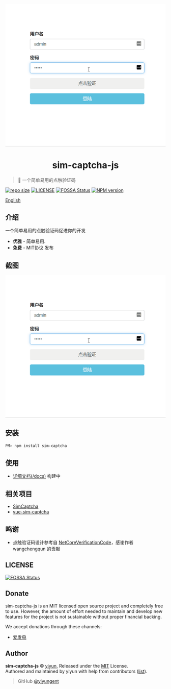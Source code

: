 <p align="center">
<img src="docs/_images/demo1.gif" alt="sim-captcha-js">
</p>
<h1 align="center">sim-captcha-js</h1>

> :cake: 一个简单易用的点触验证码

[![repo size](https://img.shields.io/github/repo-size/yiyungent/sim-captcha-js.svg?style=flat)]()
[![LICENSE](https://img.shields.io/github/license/yiyungent/sim-captcha-js.svg?style=flat)](https://github.com/yiyungent/sim-captcha-js/blob/master/LICENSE)
[![FOSSA Status](https://app.fossa.com/api/projects/git%2Bgithub.com%2Fyiyungent%2Fsim-captcha-js.svg?type=shield)](https://app.fossa.com/projects/git%2Bgithub.com%2Fyiyungent%2Fsim-captcha-js?ref=badge_shield)
[![NPM version](https://img.shields.io/npm/v/sim-captcha.svg)](https://www.npmjs.com/package/sim-captcha)


[English](README_en.md)

## 介绍

一个简单易用的点触验证码促进你的开发
 + **优雅** - 简单易用.
 + **免费** - MIT协议 发布

## 截图

<img src="docs/_images/demo1.gif">

## 安装

```bash
PM> npm install sim-captcha
```

## 使用

- [详细文档(/docs)](https://yiyungent.github.io/sim-captcha-js "在线文档") 构建中

## 相关项目

- [SimCaptcha](https://github.com/yiyungent/SimCaptcha)
- [vue-sim-captcha](https://github.com/yiyungent/vue-sim-captcha)
 
## 鸣谢

- 点触验证码设计参考自 <a href="https://github.com/wangchengqun/NetCoreVerificationCode" target="_blank">NetCoreVerificationCode</a>，感谢作者 wangchengqun 的贡献

## LICENSE

[![FOSSA Status](https://app.fossa.com/api/projects/git%2Bgithub.com%2Fyiyungent%2Fsim-captcha-js.svg?type=large)](https://app.fossa.com/projects/git%2Bgithub.com%2Fyiyungent%2Fsim-captcha-js?ref=badge_large)

## Donate

sim-captcha-js is an MIT licensed open source project and completely free to use. However, the amount of effort needed to maintain and develop new features for the project is not sustainable without proper financial backing.

We accept donations through these channels:
- <a href="https://afdian.net/@yiyun" target="_blank">爱发电</a>

## Author

**sim-captcha-js** © [yiyun](https://github.com/yiyungent), Released under the [MIT](./LICENSE) License.<br>
Authored and maintained by yiyun with help from contributors ([list](https://github.com/yiyungent/sim-captcha-js/contributors)).

> GitHub [@yiyungent](https://github.com/yiyungent)

